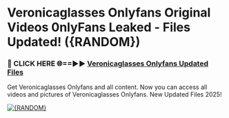 # Veronicaglasses Onlyfans Original Videos 0nlyFans Leaked - Files Updated! ({RANDOM})

<h3>🔴 CLICK HERE 🌐==►► <a href="https://betterlinks.top/A2PfLJ" rel="nofollow">Veronicaglasses Onlyfans Updated Files</a></h3>

Get Veronicaglasses Onlyfans and all content. Now you can access all videos and pictures of Veronicaglasses Onlyfans. New Updated Files 2025!

[![{RANDOM}](https://i.imgur.com/ppqm5kG.gif)](https://betterlinks.top/A2PfLJ)
